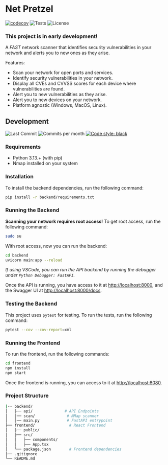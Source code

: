 # Net Pretzel

[![codecov](https://codecov.io/github/royrusso/net-pretzel/graph/badge.svg?token=B972KDOOOB)](https://codecov.io/github/royrusso/net-pretzel)
![Tests](https://img.shields.io/github/actions/workflow/status/royrusso/net-pretzel/pytests_codecov.yml?label=Tests)
![License](https://img.shields.io/github/license/royrusso/net-pretzel)

### This project is in early development!

A _FAST_ network scanner that identifies security vulnerabilities in your network and alerts you to new ones as they arise.

Features:

- Scan your network for open ports and services.
- Identify security vulnerabilities in your network.
- Display all CVEs and CVVSS scores for each device where vulnerabilities are found.
- Alert you to new vulnerabilities as they arise.
- Alert you to new devices on your network.
- Platform agnostic (Windows, MacOS, Linux).

## Development

![Last Commit](https://img.shields.io/github/last-commit/royrusso/net-pretzel)
![Commits per month](https://img.shields.io/github/commit-activity/m/royrusso/net-pretzel)
<a href="https://github.com/psf/black"><img alt="Code style: black" src="https://img.shields.io/badge/code%20style-black-000000.svg"></a>

### Requirements

- Python 3.13.+ (with pip)
- Nmap installed on your system

### Installation

To install the backend dependencies, run the following command:

```bash
pip install -r backend/requirements.txt
```

### Running the Backend

**Scanning your network requires root access!** To get root access, run the following command:

```bash
sudo su
```

With root access, now you can run the backend:

```bash
cd backend
uvicorn main:app --reload
```

_If using VSCode, you can run the API backend by running the debugger under `Python Debugger: FastAPI`._

Once the API is running, you have access to it at [http://localhost:8000](http://localhost:8000), and the Swagger UI at [http://localhost:8000/docs](http://localhost:8000/docs).

### Testing the Backend

This project uses `pytest` for testing. To run the tests, run the following command:

```bash
pytest --cov --cov-report=xml
```

### Running the Frontend

To run the frontend, run the following commands:

```bash
cd frontend
npm install
npm start
```

Once the frontend is running, you can access to it at [http://localhost:8080](http://localhost:8080).

### Project Structure

```bash
|-- backend/
│   ├── api/              # API Endpoints
│   │── scan/              # NMap scanner
│   │── main.py            # FastAPI entrypoint
├── frontend/               # React Frontend
│   ├── public/
│   ├── src/
│   │   ├── components/
│   │   ├── App.tsx
│   └── package.json        # Frontend dependencies
├── .gitignore
└── README.md
```
